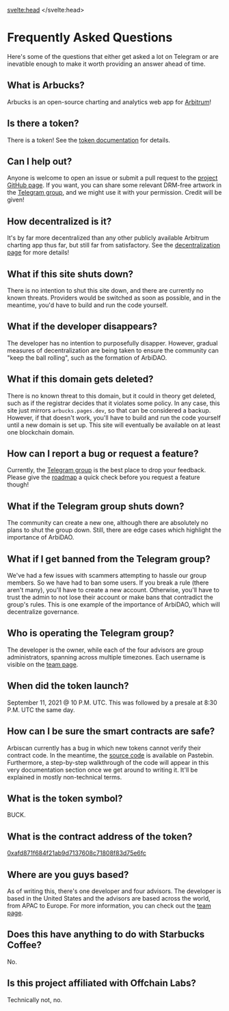 <script>
    import Copy from '$lib/components/Copy/index.svelte';
</script>

<svelte:head>
    <title>FAQ - Arbucks</title>
    <link rel="canonical" href="https://arbucks.io/docs/faq/">
    <meta property="og:title" content="FAQ - Arbucks">
    <meta name=twitter:title content="FAQ - Arbucks">
</svelte:head>

# Frequently Asked Questions

Here's some of the questions that either get asked a lot on Telegram or are inevatible enough to make it worth providing an answer ahead of time.

## What is Arbucks?
Arbucks is an open-source charting and analytics web app for [Arbitrum](https://arbitrum.io)!

## Is there a token?
There is a token! See the [token documentation](/docs/token/) for details.

## Can I help out?
Anyone is welcome to open an issue or submit a pull request to the [project GitHub page](https://github.com/natclark/arbucks). If you want, you can share some relevant DRM-free artwork in the [Telegram group](https://t.me/arbuckscafe), and we might use it with your permission. Credit will be given!

## How decentralized is it?
It's by far more decentralized than any other publicly available Arbitrum charting app thus far, but still far from satisfactory. See the [decentralization page](/docs/decentralization/) for more details!

## What if this site shuts down?
There is no intention to shut this site down, and there are currently no known threats. Providers would be switched as soon as possible, and in the meantime, you'd have to build and run the code yourself.

## What if the developer disappears?
The developer has no intention to purposefully disapper. However, gradual measures of decentralization are being taken to ensure the community can "keep the ball rolling", such as the formation of ArbiDAO.

## What if this domain gets deleted?
There is no known threat to this domain, but it could in theory get deleted, such as if the registrar decides that it violates some policy. In any case, this site just mirrors `arbucks.pages.dev`, so that can be considered a backup. However, if that doesn't work, you'll have to build and run the code yourself until a new domain is set up. This site will eventually be available on at least one blockchain domain.

## How can I report a bug or request a feature?
Currently, the [Telegram group](https://t.me/arbuckscafe) is the best place to drop your feedback. Please give the [roadmap](/docs/roadmap/) a quick check before you request a feature though!

## What if the Telegram group shuts down?
The community can create a new one, although there are absolutely no plans to shut the group down. Still, there are edge cases which highlight the importance of ArbiDAO.

## What if I get banned from the Telegram group?
We've had a few issues with scammers attempting to hassle our group members. So we have had to ban some users. If you break a rule (there aren't many), you'll have to create a new account. Otherwise, you'll have to trust the admin to not lose their account or make bans that contradict the group's rules. This is one example of the importance of ArbiDAO, which will decentralize governance.

## Who is operating the Telegram group?
The developer is the owner, while each of the four advisors are group administrators, spanning across multiple timezones. Each username is visible on the [team page](/docs/team/).

## When did the token launch?
September 11, 2021 @ 10 P.M. UTC. This was followed by a presale at 8:30 P.M. UTC the same day.

## How can I be sure the smart contracts are safe?
Arbiscan currently has a bug in which new tokens cannot verify their contract code. In the meantime, the [source code](https://pastebin.com/1bpJcP50) is available on Pastebin. Furthermore, a step-by-step walkthrough of the code will appear in this very documentation section once we get around to writing it. It'll be explained in mostly non-technical terms.

## What is the token symbol?
BUCK.

## What is the contract address of the token?
<a href="https://arbiscan.io/token/0xafd871f684f21ab9d7137608c71808f83d75e6fc" draggable="false" rel="external noopener" target="_blank">0xafd871f684f21ab9d7137608c71808f83d75e6fc</a> <Copy text="0xafd871f684f21ab9d7137608c71808f83d75e6fc" />

## Where are you guys based?
As of writing this, there's one developer and four advisors. The developer is based in the United States and the advisors are based across the world, from APAC to Europe. For more information, you can check out the [team page](/team/).

## Does this have anything to do with Starbucks Coffee?
No.

## Is this project affiliated with Offchain Labs?
Technically not, no.
